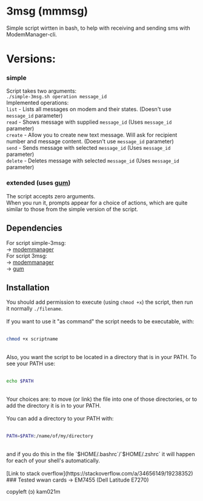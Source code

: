 
  

# 3msg (mmmsg)

Simple script wirtten in bash, to help with receiving and sending sms with ModemManager-cli.

 # Versions:    
### simple
Script takes two arguments: <br>
`./simple-3msg.sh operation message_id` <br>
Implemented operations: <br>
`list` - Lists all messages on modem and their states. (Doesn't use `message_id` parameter) <br>
`read` - Shows message with supplied `message_id` (Uses `message_id` parameter) <br>
`create` - Allow you to create new text message. Will ask for recipient number and message content.  (Doesn't use `message_id` parameter) <br>
`send` - Sends message with selected `message_id` (Uses `message_id` parameter) <br>
`delete` - Deletes message with selected `message_id` (Uses `message_id` parameter) <br>
### extended (uses [gum](https://github.com/charmbracelet/gum))
The script accepts zero arguments. <br>
When you run it, prompts appear for a choice of actions, which are quite similar to those from the simple version of the script. <br>
## Dependencies
For script simple-3msg: <br>
-> [modemmanager](https://github.com/freedesktop/ModemManager) <br>
For script 3msg: <br>
-> [modemmanager](https://github.com/freedesktop/ModemManager) <br>
-> [gum](https://github.com/charmbracelet/gum) <br>

## Installation
You should add permission to execute (using `chmod +x`) the script, then run it normally `./filename`. <br>
<br>
If you want to use it "as command" the script needs to be executable, with: <br>
<br>

```bash
chmod +x scriptname
```

<br>
Also, you want the script to be located in a directory that is in your PATH. To see your PATH use: <br>
<br>

```bash
echo $PATH
```

<br>
Your choices are: to move (or link) the file into one of those directories, or to add the directory it is in to your PATH.<br>
<br>
You can add a directory to your PATH with:<br>
<br>

```bash
PATH=$PATH:/name/of/my/directory
```

<br>
and if you do this in the file `$HOME/.bashrc`/`$HOME/.zshrc` it will happen for each of your shell's automatically.<br>
<br>
[Link to stack overflow](https://stackoverflow.com/a/34656149/19238352) <br>
### Tested wwan cards
-> EM7455 (Dell Latitude E7270) <br>

copyleft (ɔ) kam021m<br>

